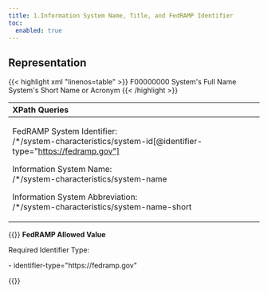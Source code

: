 ```yaml
---
title: 1.Information System Name, Title, and FedRAMP Identifier
toc:
  enabled: true
---
```


## **Representation**

{{< highlight xml "linenos=table" >}}
<system-characteristics>
    <system-id identifier-type="https://fedramp.gov"> F00000000 </system-id>
    <system-name>System's Full Name</system-name>
    <system-name-short>System's Short Name or Acronym</system-name-short>
    <!-- description -->
</system-characteristics>
{{< /highlight >}}

|**XPath Queries**|
| :- |
|<p>FedRAMP System Identifier:<br>/\*/system-characteristics/system-id[@identifier-type="https://fedramp.gov"]</p><p>Information System Name:<br>/\*/system-characteristics/system-name</p><p>Information System Abbreviation:<br>/\*/system-characteristics/system-name-short</p>|

{{<callout>}}
**FedRAMP Allowed Value**<p>Required Identifier Type:</p>
<p> - identifier-type="https://fedramp.gov"</p>
{{</callout>}}